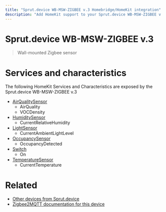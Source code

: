 ```yaml
---
title: "Sprut.device WB-MSW-ZIGBEE v.3 Homebridge/HomeKit integration"
description: "Add HomeKit support to your Sprut.device WB-MSW-ZIGBEE v.3, using Homebridge, Zigbee2MQTT and homebridge-z2m."
---
```

<!---
This file has been GENERATED using src/docgen/docgen.ts
DO NOT EDIT THIS FILE MANUALLY!
-->
# Sprut.device WB-MSW-ZIGBEE v.3
> Wall-mounted Zigbee sensor


# Services and characteristics
The following HomeKit Services and Characteristics are exposed by
the Sprut.device WB-MSW-ZIGBEE v.3

* [AirQualitySensor](../../air_quality.md)
  * AirQuality
  * VOCDensity
* [HumiditySensor](../../sensors.md)
  * CurrentRelativeHumidity
* [LightSensor](../../sensors.md)
  * CurrentAmbientLightLevel
* [OccupancySensor](../../sensors.md)
  * OccupancyDetected
* [Switch](../../switch.md)
  * On
* [TemperatureSensor](../../sensors.md)
  * CurrentTemperature


# Related
* [Other devices from Sprut.device](../index.md#sprut_device)
* [Zigbee2MQTT documentation for this device](https://www.zigbee2mqtt.io/devices/WB-MSW-ZIGBEE_v.3.html)